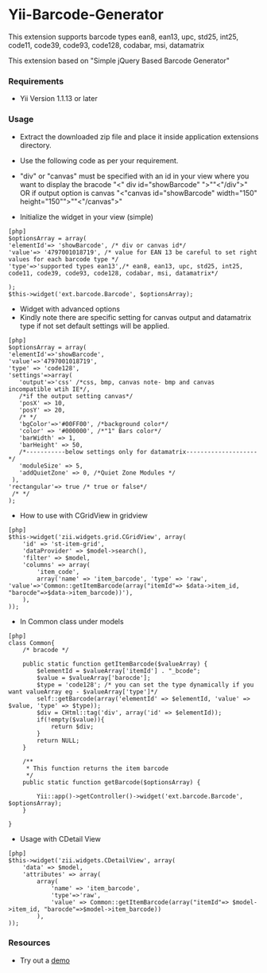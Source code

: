 Yii-Barcode-Generator
=====================

This extension supports barcode types ean8, ean13, upc, std25, int25, code11, code39, code93, code128, codabar, msi, datamatrix

This extension based on  "Simple jQuery Based Barcode Generator"

### **Requirements**
- Yii Version 1.1.13 or later


### **Usage**
- Extract the downloaded zip file and place it inside  application extensions directory.
- Use the following code as per your requirement. 

- "div" or "canvas" must be specified with an id in your view where you want to display the bracode 
"<" div id="showBarcode" ">""<"/div">" OR if output option is canvas "<"canvas id="showBarcode" width="150" height="150"">""<"/canvas">"



- Initialize the widget in your view (simple)
~~~
[php]
$optionsArray = array(
'elementId'=> 'showBarcode', /* div or canvas id*/
'value'=> '4797001018719', /* value for EAN 13 be careful to set right values for each barcode type */
'type'=>'supported types ean13',/* ean8, ean13, upc, std25, int25, code11, code39, code93, code128, codabar, msi, datamatrix*/

);
$this->widget('ext.barcode.Barcode', $optionsArray);
~~~

- Widget with advanced options 
- Kindly note there are specific setting for canvas output and datamatrix type if     not set default settings will be applied.


~~~
[php]
$optionsArray = array(
'elementId'=>'showBarcode',
'value'=>'4797001018719',
'type' => 'code128',
'settings'=>array(
   'output'=>'css' /*css, bmp, canvas note- bmp and canvas incompatible wtih IE*/,
   /*if the output setting canvas*/
   'posX' => 10,
   'posY' => 20,
   /* */
   'bgColor'=>'#00FF00', /*background color*/
   'color' => '#000000', /*"1" Bars color*/
   'barWidth' => 1,
   'barHeight' => 50,   
   /*-----------below settings only for datamatrix--------------------*/
   'moduleSize' => 5,
   'addQuietZone' => 0, /*Quiet Zone Modules */
 ),
'rectangular'=> true /* true or false*/
 /* */
);
~~~

- How to use with CGridView
in gridview 



~~~
[php]
$this->widget('zii.widgets.grid.CGridView', array(
    'id' => 'st-item-grid',
    'dataProvider' => $model->search(),
    'filter' => $model,
    'columns' => array(
        'item_code', 
        array('name' => 'item_barcode', 'type' => 'raw', 'value'=>'Common::getItemBarcode(array("itemId"=> $data->item_id, "barocde"=>$data->item_barcode))'),
    ),
));
~~~

- In Common class under models
~~~
[php]
class Common{
    /* bracode */

    public static function getItemBarcode($valueArray) {
        $elementId = $valueArray['itemId'] . "_bcode";
        $value = $valueArray['barocde'];
        $type = 'code128'; /* you can set the type dynamically if you want valueArray eg - $valueArray['type']*/
        self::getBarcode(array('elementId' => $elementId, 'value' => $value, 'type' => $type));
        $div = CHtml::tag('div', array('id' => $elementId));        
        if(!empty($value)){
            return $div;
        }
        return NULL;
    }

    /**
     * This function returns the item barcode
     */
    public static function getBarcode($optionsArray) {

        Yii::app()->getController()->widget('ext.barcode.Barcode', $optionsArray);
    }

}
~~~
- Usage with CDetail View


~~~
[php]
$this->widget('zii.widgets.CDetailView', array(
    'data' => $model,
    'attributes' => array(
        array(
            'name' => 'item_barcode',
            'type'=>'raw',
            'value' => Common::getItemBarcode(array("itemId"=> $model->item_id, "barocde"=>$model->item_barcode))
        ),
));
~~~

### Resources

- Try out a [demo](http://www.jqueryscript.net/demo/Simple-jQuery-Based-Barcode-Generator-Barcode/ "Simple jquery barcode")
